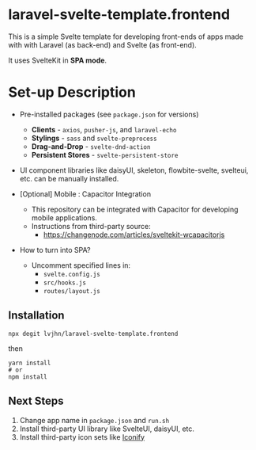 # laravel-svelte-template.frontend

This is a simple Svelte template for developing front-ends of apps
made with with Laravel (as back-end) and Svelte (as front-end).

It uses SvelteKit in **SPA mode**.

# Set-up Description

* Pre-installed packages (see `package.json` for versions)
  * **Clients** - `axios`, `pusher-js`, and `laravel-echo`
  * **Stylings** - `sass` and `svelte-preprocess`
  * **Drag-and-Drop** - `svelte-dnd-action`
  * **Persistent Stores** -  `svelte-persistent-store`

* UI component libraries like daisyUI, skeleton, flowbite-svelte, svelteui, etc. can be manually installed. 

* [Optional] Mobile : Capacitor Integration
  * This repository can be integrated with Capacitor for developing
    mobile applications.
  * Instructions from third-party source: 
    * https://changenode.com/articles/sveltekit-wcapacitorjs

* How to turn into SPA?
  * Uncomment specified lines in: 
    * `svelte.config.js` 
    * `src/hooks.js` 
    * `routes/layout.js`

## Installation 
```
npx degit lvjhn/laravel-svelte-template.frontend
``` 
then 
```
yarn install 
# or 
npm install
```

## Next Steps 
1. Change app name in `package.json` and `run.sh` 
2. Install third-party UI library like SvelteUI, daisyUI, etc.
3. Install third-party icon sets like [Iconify](https://docs.iconify.design/icon-components/svelte/)
